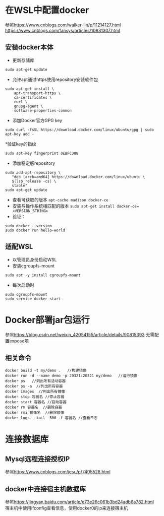 # 在WSL中配置docker

参照<https://www.cnblogs.com/walker-lin/p/11214127.html> <https://www.cnblogs.com/fansys/articles/10831307.html>

## 安装docker本体

* 更新存储库

```
sudo apt-get update
```

* 允许apt通过https使用repository安装软件包

```
sudo apt-get install \
    apt-transport-https \
    ca-certificates \
    curl \
    gnupg-agent \
    software-properties-common
```

* 添加Docker官方GPG key

```
sudo curl -fsSL https://download.docker.com/linux/ubuntu/gpg | sudo apt-key add -
```

*验证key的指纹

```
sudo apt-key fingerprint 0EBFCD88
```

* 添加稳定版repository

```
sudo add-apt-repository \
   "deb [arch=amd64] https://download.docker.com/linux/ubuntu \
   $(lsb_release -cs) \
   stable"
sudo apt-get update
```

* 查看可获取的版本
  ```apt-cache madison docker-ce```
* 安装与操作系统相匹配的版本
  ```sudo apt-get install docker-ce=<VERSION_STRING>```
* 验证：

```
sudo docker --version
sudo docker run hello-world
```

## 适配WSL

* 以管理员身份启动WSL
* 安装cgroupfs-mount

```
sudo apt -y install cgroupfs-mount
```

* 每次启动时

```
sudo cgroupfs-mount
sudo service docker start
```

# Docker部署jar包运行

参照<https://blog.csdn.net/weixin_42054155/article/details/90815393>
无需配置expose项

## 相关命令

```
docker build -t my/demo .   //构建镜像
docker run -d --name demo -p 20321:20321 my/demo   //运行镜像
docker ps   //列出所有活动容器
docker ps -a  //列出所有容器
docker images  //列出所有镜像
docker stop 容器名 //停止容器
docker start 容器名 //启动容器
docker rm 容器名  //删除容器
docker rmi 镜像名  //删除镜像
docker logs --tail  500 -f 容器名 //查看日志  
```

# 连接数据库

## Mysql远程连接授权IP

参照<https://www.cnblogs.com/jesu/p/7405528.html>

## docker中连接宿主机数据库

参照<https://jingyan.baidu.com/article/e73e26c061b3bd24adb6a782.html>  
宿主机中使用ifconfig查看信息，使用docker0的ip来连接宿主机
